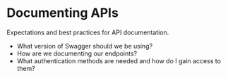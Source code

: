 # Documenting APIs

Expectations and best practices for API documentation. 

- What version of Swagger should we be using?
- How are we documenting our endpoints?
- What authentication methods are needed and how do I gain access to them?
